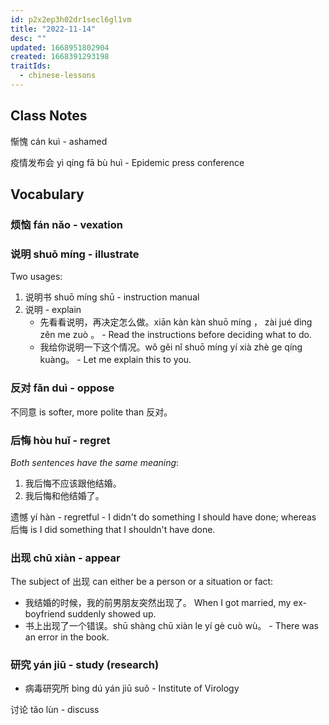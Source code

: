 ```yaml
---
id: p2x2ep3h02dr1secl6gl1vm
title: "2022-11-14"
desc: ""
updated: 1668951802904
created: 1668391293198
traitIds:
  - chinese-lessons
---
```


## Class Notes

惭愧 cán kuì - ashamed

疫情发布会 yì qíng fā bù huì - Epidemic press conference

## Vocabulary

### 烦恼 fán nǎo - vexation

### 说明 shuō míng - illustrate

Two usages:

1. 说明书 shuō míng shū - instruction manual
1. 说明 - explain
   - 先看看说明，再决定怎么做。xiān kàn kàn shuō míng ， zài jué dìng zěn me zuò 。 - Read the instructions before deciding what to do.
   - 我给你说明一下这个情况。wǒ gěi nǐ shuō míng yí xià zhè ge qíng kuàng。 - Let me explain this to you.

### 反对 fǎn duì - oppose

不同意 is softer, more polite than 反对。

### 后悔 hòu huǐ - regret

_Both sentences have the same meaning_:

1. 我后悔不应该跟他结婚。
1. 我后悔和他结婚了。

遗憾 yí hàn - regretful - I didn't do something I should have done; whereas 后悔 is I did something that I shouldn't have done.

### 出现 chū xiàn - appear

The subject of 出现 can either be a person or a situation or fact:

- 我结婚的时候，我的前男朋友突然出现了。 When I got married, my ex-boyfriend suddenly showed up.
- 书上出现了一个错误。shū shàng chū xiàn le yí gè cuò wù。 - There was an error in the book.

### 研究 yán jiū - study (research)

- 病毒研究所 bìng dú yán jiū suǒ - Institute of Virology

讨论 tǎo lùn - discuss
